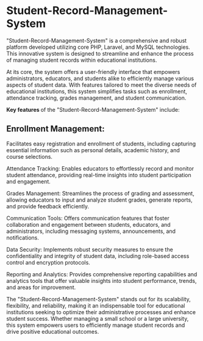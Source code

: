 # Student-Record-Management-System

"Student-Record-Management-System" is a comprehensive and robust platform developed utilizing core PHP, Laravel, and MySQL technologies. This innovative system is designed to streamline and enhance the process of managing student records within educational institutions.

At its core, the system offers a user-friendly interface that empowers administrators, educators, and students alike to efficiently manage various aspects of student data. With features tailored to meet the diverse needs of educational institutions, this system simplifies tasks such as enrollment, attendance tracking, grades management, and student communication.

<b> Key features </b> of the "Student-Record-Management-System" include:

## Enrollment Management:
Facilitates easy registration and enrollment of students, including capturing essential information such as personal details, academic history, and course selections.

Attendance Tracking: Enables educators to effortlessly record and monitor student attendance, providing real-time insights into student participation and engagement.

Grades Management: Streamlines the process of grading and assessment, allowing educators to input and analyze student grades, generate reports, and provide feedback efficiently.

Communication Tools: Offers communication features that foster collaboration and engagement between students, educators, and administrators, including messaging systems, announcements, and notifications.

Data Security: Implements robust security measures to ensure the confidentiality and integrity of student data, including role-based access control and encryption protocols.

Reporting and Analytics: Provides comprehensive reporting capabilities and analytics tools that offer valuable insights into student performance, trends, and areas for improvement.

The "Student-Record-Management-System" stands out for its scalability, flexibility, and reliability, making it an indispensable tool for educational institutions seeking to optimize their administrative processes and enhance student success. Whether managing a small school or a large university, this system empowers users to efficiently manage student records and drive positive educational outcomes.

